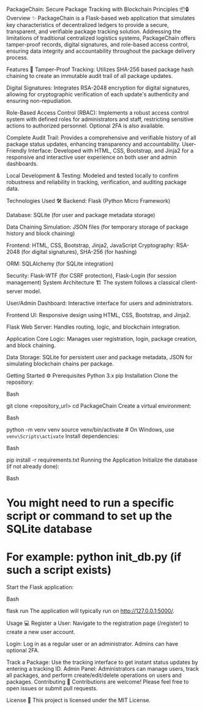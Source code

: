 PackageChain: Secure Package Tracking with Blockchain Principles 📦🔒
Overview ✨
PackageChain is a Flask-based web application that simulates key characteristics of decentralized ledgers to provide a secure, transparent, and verifiable package tracking solution. Addressing the limitations of traditional centralized logistics systems, PackageChain offers tamper-proof records, digital signatures, and role-based access control, ensuring data integrity and accountability throughout the package delivery process. 



Features 🚀
Tamper-Proof Tracking: Utilizes SHA-256 based package hash chaining to create an immutable audit trail of all package updates. 




Digital Signatures: Integrates RSA-2048 encryption for digital signatures, allowing for cryptographic verification of each update's authenticity and ensuring non-repudiation. 




Role-Based Access Control (RBAC): Implements a robust access control system with defined roles for administrators and staff, restricting sensitive actions to authorized personnel. Optional 2FA is also available. 




Complete Audit Trail: Provides a comprehensive and verifiable history of all package status updates, enhancing transparency and accountability. 
User-Friendly Interface: Developed with HTML, CSS, Bootstrap, and Jinja2 for a responsive and interactive user experience on both user and admin dashboards. 

Local Development & Testing: Modeled and tested locally to confirm robustness and reliability in tracking, verification, and auditing package data. 


Technologies Used 🛠️
Backend: Flask (Python Micro Framework) 




Database: SQLite (for user and package metadata storage) 




Data Chaining Simulation: JSON files (for temporary storage of package history and block chaining) 




Frontend: HTML, CSS, Bootstrap, Jinja2, JavaScript 
Cryptography: RSA-2048 (for digital signatures), SHA-256 (for hashing) 


ORM: SQLAlchemy (for SQLite integration) 


Security: Flask-WTF (for CSRF protection), Flask-Login (for session management) 
System Architecture 🏗️
The system follows a classical client-server model.

User/Admin Dashboard: Interactive interface for users and administrators. 


Frontend UI: Responsive design using HTML, CSS, Bootstrap, and Jinja2. 


Flask Web Server: Handles routing, logic, and blockchain integration. 

Application Core Logic: Manages user registration, login, package creation, and block chaining. 



Data Storage: SQLite for persistent user and package metadata, JSON for simulating blockchain chains per package. 


Getting Started ⚙️
Prerequisites
Python 3.x
pip
Installation
Clone the repository:

Bash

git clone <repository_url>
cd PackageChain
Create a virtual environment:

Bash

python -m venv venv
source venv/bin/activate # On Windows, use `venv\Scripts\activate`
Install dependencies:

Bash

pip install -r requirements.txt
Running the Application
Initialize the database (if not already done):

Bash

# You might need to run a specific script or command to set up the SQLite database
# For example: python init_db.py (if such a script exists)
Start the Flask application:

Bash

flask run
The application will typically run on http://127.0.0.1:5000/.

Usage 💻
Register a User: Navigate to the registration page (/register) to create a new user account. 

Login: Log in as a regular user or an administrator. Admins can have optional 2FA. 

Track a Package: Use the tracking interface to get instant status updates by entering a tracking ID. 
Admin Panel: Administrators can manage users, track all packages, and perform create/edit/delete operations on users and packages. 
Contributing 🤝
Contributions are welcome! Please feel free to open issues or submit pull requests.

License 📄
This project is licensed under the MIT License.

